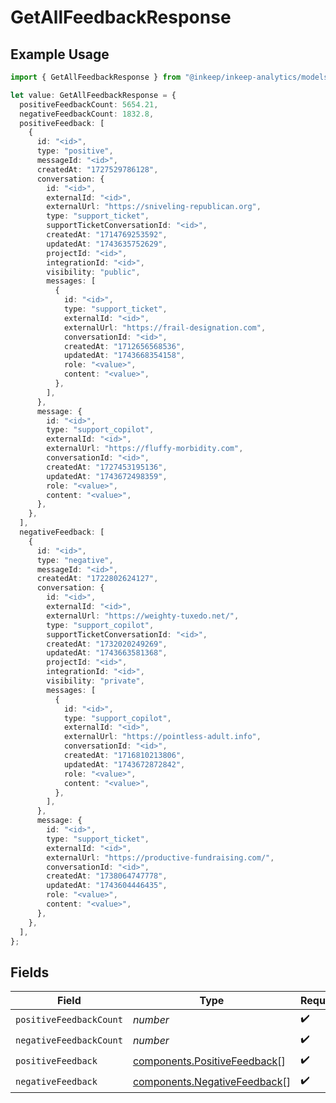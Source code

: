 # GetAllFeedbackResponse

## Example Usage

```typescript
import { GetAllFeedbackResponse } from "@inkeep/inkeep-analytics/models/components";

let value: GetAllFeedbackResponse = {
  positiveFeedbackCount: 5654.21,
  negativeFeedbackCount: 1832.8,
  positiveFeedback: [
    {
      id: "<id>",
      type: "positive",
      messageId: "<id>",
      createdAt: "1727529786128",
      conversation: {
        id: "<id>",
        externalId: "<id>",
        externalUrl: "https://sniveling-republican.org",
        type: "support_ticket",
        supportTicketConversationId: "<id>",
        createdAt: "1714769253592",
        updatedAt: "1743635752629",
        projectId: "<id>",
        integrationId: "<id>",
        visibility: "public",
        messages: [
          {
            id: "<id>",
            type: "support_ticket",
            externalId: "<id>",
            externalUrl: "https://frail-designation.com",
            conversationId: "<id>",
            createdAt: "1712656568536",
            updatedAt: "1743668354158",
            role: "<value>",
            content: "<value>",
          },
        ],
      },
      message: {
        id: "<id>",
        type: "support_copilot",
        externalId: "<id>",
        externalUrl: "https://fluffy-morbidity.com",
        conversationId: "<id>",
        createdAt: "1727453195136",
        updatedAt: "1743672498359",
        role: "<value>",
        content: "<value>",
      },
    },
  ],
  negativeFeedback: [
    {
      id: "<id>",
      type: "negative",
      messageId: "<id>",
      createdAt: "1722802624127",
      conversation: {
        id: "<id>",
        externalId: "<id>",
        externalUrl: "https://weighty-tuxedo.net/",
        type: "support_copilot",
        supportTicketConversationId: "<id>",
        createdAt: "1732020249269",
        updatedAt: "1743663581368",
        projectId: "<id>",
        integrationId: "<id>",
        visibility: "private",
        messages: [
          {
            id: "<id>",
            type: "support_copilot",
            externalId: "<id>",
            externalUrl: "https://pointless-adult.info",
            conversationId: "<id>",
            createdAt: "1716810213806",
            updatedAt: "1743672872842",
            role: "<value>",
            content: "<value>",
          },
        ],
      },
      message: {
        id: "<id>",
        type: "support_ticket",
        externalId: "<id>",
        externalUrl: "https://productive-fundraising.com/",
        conversationId: "<id>",
        createdAt: "1738064747778",
        updatedAt: "1743604446435",
        role: "<value>",
        content: "<value>",
      },
    },
  ],
};
```

## Fields

| Field                                                                        | Type                                                                         | Required                                                                     | Description                                                                  |
| ---------------------------------------------------------------------------- | ---------------------------------------------------------------------------- | ---------------------------------------------------------------------------- | ---------------------------------------------------------------------------- |
| `positiveFeedbackCount`                                                      | *number*                                                                     | :heavy_check_mark:                                                           | N/A                                                                          |
| `negativeFeedbackCount`                                                      | *number*                                                                     | :heavy_check_mark:                                                           | N/A                                                                          |
| `positiveFeedback`                                                           | [components.PositiveFeedback](../../models/components/positivefeedback.md)[] | :heavy_check_mark:                                                           | N/A                                                                          |
| `negativeFeedback`                                                           | [components.NegativeFeedback](../../models/components/negativefeedback.md)[] | :heavy_check_mark:                                                           | N/A                                                                          |